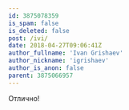 ```yaml
---
id: 3875078359
is_spam: false
is_deleted: false
post: /ivi/
date: 2018-04-27T09:06:41Z
author_fullname: 'Ivan Grishaev'
author_nickname: 'igrishaev'
author_is_anon: false
parent: 3875066957
---
```


<p>Отлично!</p>

